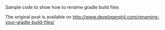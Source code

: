 Sample code to show how to rename gradle build files

The original post is available on http://www.developerphil.com/renaming-your-gradle-build-files/